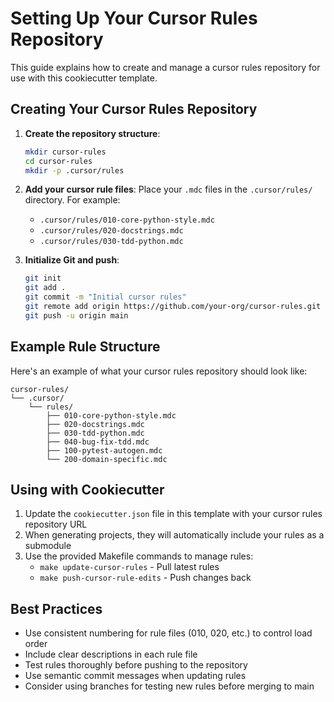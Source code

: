 # Setting Up Your Cursor Rules Repository

This guide explains how to create and manage a cursor rules repository for use with this cookiecutter template.

## Creating Your Cursor Rules Repository

1. **Create the repository structure**:
   ```bash
   mkdir cursor-rules
   cd cursor-rules
   mkdir -p .cursor/rules
   ```

2. **Add your cursor rule files**:
   Place your `.mdc` files in the `.cursor/rules/` directory. For example:
   - `.cursor/rules/010-core-python-style.mdc`
   - `.cursor/rules/020-docstrings.mdc`
   - `.cursor/rules/030-tdd-python.mdc`

3. **Initialize Git and push**:
   ```bash
   git init
   git add .
   git commit -m "Initial cursor rules"
   git remote add origin https://github.com/your-org/cursor-rules.git
   git push -u origin main
   ```

## Example Rule Structure

Here's an example of what your cursor rules repository should look like:

```
cursor-rules/
└── .cursor/
    └── rules/
        ├── 010-core-python-style.mdc
        ├── 020-docstrings.mdc
        ├── 030-tdd-python.mdc
        ├── 040-bug-fix-tdd.mdc
        ├── 100-pytest-autogen.mdc
        └── 200-domain-specific.mdc
```

## Using with Cookiecutter

1. Update the `cookiecutter.json` file in this template with your cursor rules repository URL
2. When generating projects, they will automatically include your rules as a submodule
3. Use the provided Makefile commands to manage rules:
   - `make update-cursor-rules` - Pull latest rules
   - `make push-cursor-rule-edits` - Push changes back

## Best Practices

- Use consistent numbering for rule files (010, 020, etc.) to control load order
- Include clear descriptions in each rule file
- Test rules thoroughly before pushing to the repository
- Use semantic commit messages when updating rules
- Consider using branches for testing new rules before merging to main
